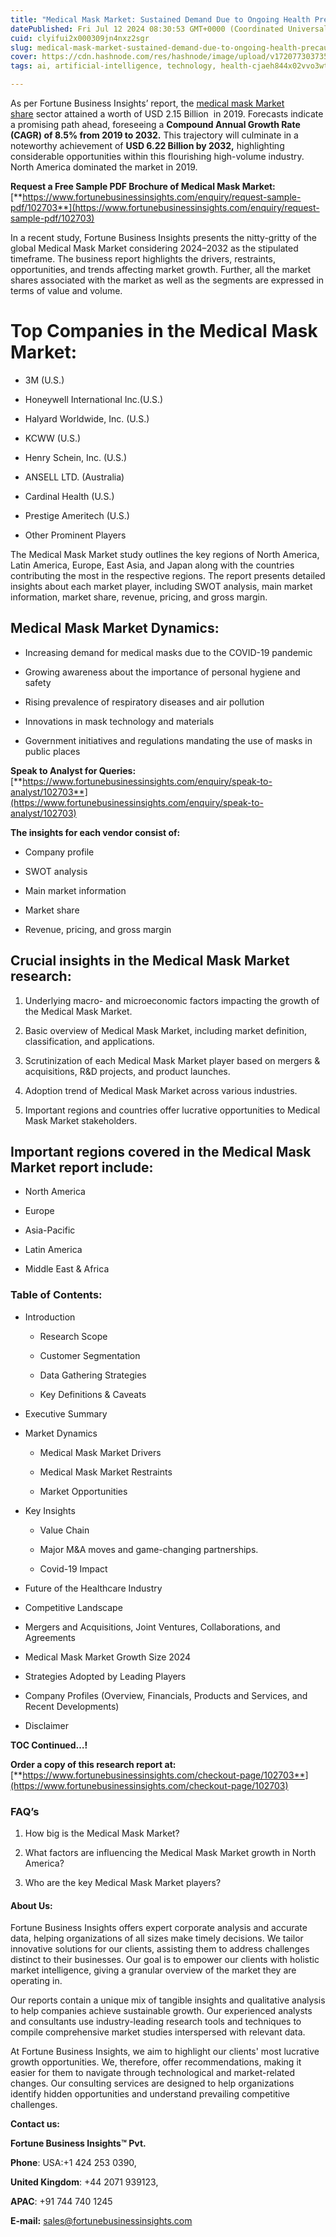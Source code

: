 ```yaml
---
title: "Medical Mask Market: Sustained Demand Due to Ongoing Health Precautions"
datePublished: Fri Jul 12 2024 08:30:53 GMT+0000 (Coordinated Universal Time)
cuid: clyifui2x000309jn4nxz2sgr
slug: medical-mask-market-sustained-demand-due-to-ongoing-health-precautions
cover: https://cdn.hashnode.com/res/hashnode/image/upload/v1720773037350/b2bda483-7137-40d7-a18a-255eeae53f98.png
tags: ai, artificial-intelligence, technology, health-cjaeh844x02vvo3wtj5r2s75q, healthcare

---
```


As per Fortune Business Insights’ report, the [medical mask Market share](https://www.fortunebusinessinsights.com/medical-mask-market-102703) sector attained a worth of USD 2.15 Billion  in 2019. Forecasts indicate a promising path ahead, foreseeing a **Compound Annual Growth Rate (CAGR) of 8.5% from 2019 to 2032.** This trajectory will culminate in a noteworthy achievement of **USD 6.22 Billion by 2032,** highlighting considerable opportunities within this flourishing high-volume industry. North America dominated the market in 2019.

**Request a Free Sample PDF Brochure of Medical Mask Market:** [**https://www.fortunebusinessinsights.com/enquiry/request-sample-pdf/102703**](https://www.fortunebusinessinsights.com/enquiry/request-sample-pdf/102703)

In a recent study, Fortune Business Insights presents the nitty-gritty of the global Medical Mask Market considering 2024–2032 as the stipulated timeframe. The business report highlights the drivers, restraints, opportunities, and trends affecting market growth. Further, all the market shares associated with the market as well as the segments are expressed in terms of value and volume.

# **Top Companies in the Medical Mask Market:**

* 3M (U.S.)
    
* Honeywell International Inc.(U.S.)
    
* Halyard Worldwide, Inc. (U.S.)
    
* KCWW (U.S.)
    
* Henry Schein, Inc. (U.S.)
    
* ANSELL LTD. (Australia)
    
* Cardinal Health (U.S.)
    
* Prestige Ameritech (U.S.)
    
* Other Prominent Players
    

The Medical Mask Market study outlines the key regions of North America, Latin America, Europe, East Asia, and Japan along with the countries contributing the most in the respective regions. The report presents detailed insights about each market player, including SWOT analysis, main market information, market share, revenue, pricing, and gross margin.

## Medical Mask Market **Dynamics**:

* Increasing demand for medical masks due to the COVID-19 pandemic
    
* Growing awareness about the importance of personal hygiene and safety
    
* Rising prevalence of respiratory diseases and air pollution
    
* Innovations in mask technology and materials
    
* Government initiatives and regulations mandating the use of masks in public places
    

**Speak to Analyst for Queries:** [**https://www.fortunebusinessinsights.com/enquiry/speak-to-analyst/102703**](https://www.fortunebusinessinsights.com/enquiry/speak-to-analyst/102703)

**The insights for each vendor consist of:**

* Company profile
    
* SWOT analysis
    
* Main market information
    
* Market share
    
* Revenue, pricing, and gross margin
    

## **Crucial insights in the Medical Mask Market research:**

1. Underlying macro- and microeconomic factors impacting the growth of the Medical Mask Market.
    
2. Basic overview of Medical Mask Market, including market definition, classification, and applications.
    
3. Scrutinization of each Medical Mask Market player based on mergers & acquisitions, R&D projects, and product launches.
    
4. Adoption trend of Medical Mask Market across various industries.
    
5. Important regions and countries offer lucrative opportunities to Medical Mask Market stakeholders.
    

## **Important regions covered in the Medical Mask Market report include:**

* North America
    
* Europe
    
* Asia-Pacific
    
* Latin America
    
* Middle East & Africa
    

### **Table of Contents:**

* Introduction
    
    * Research Scope
        
    * Customer Segmentation
        
    * Data Gathering Strategies
        
    * Key Definitions & Caveats
        
* Executive Summary
    
* Market Dynamics
    
    * Medical Mask Market Drivers
        
    * Medical Mask Market Restraints
        
    * Market Opportunities
        
* Key Insights
    
    * Value Chain
        
    * Major M&A moves and game-changing partnerships.
        
    * Covid-19 Impact
        
* Future of the Healthcare Industry
    
* Competitive Landscape
    
* Mergers and Acquisitions, Joint Ventures, Collaborations, and Agreements
    
* Medical Mask Market Growth Size 2024
    
* Strategies Adopted by Leading Players
    
* Company Profiles (Overview, Financials, Products and Services, and Recent Developments)
    
* Disclaimer
    

**TOC Continued…!**

**Order a copy of this research report at:** [**https://www.fortunebusinessinsights.com/checkout-page/102703**](https://www.fortunebusinessinsights.com/checkout-page/102703)

### **FAQ’s**

1. How big is the Medical Mask Market?
    
2. What factors are influencing the Medical Mask Market growth in North America?
    
3. Who are the key Medical Mask Market players?
    

#### **About Us:**

Fortune Business Insights offers expert corporate analysis and accurate data, helping organizations of all sizes make timely decisions. We tailor innovative solutions for our clients, assisting them to address challenges distinct to their businesses. Our goal is to empower our clients with holistic market intelligence, giving a granular overview of the market they are operating in.

Our reports contain a unique mix of tangible insights and qualitative analysis to help companies achieve sustainable growth. Our experienced analysts and consultants use industry-leading research tools and techniques to compile comprehensive market studies interspersed with relevant data.

At Fortune Business Insights, we aim to highlight our clients' most lucrative growth opportunities. We, therefore, offer recommendations, making it easier for them to navigate through technological and market-related changes. Our consulting services are designed to help organizations identify hidden opportunities and understand prevailing competitive challenges.

**Contact us:**

**Fortune Business Insights™ Pvt.**

**Phone**: USA:+1 424 253 0390,

**United Kingdom**: +44 2071 939123,

**APAC**: +91 744 740 1245

**E-mail:** [sales@fortunebusinessinsights.com](mailto:sales@fortunebusinessinsights.com)